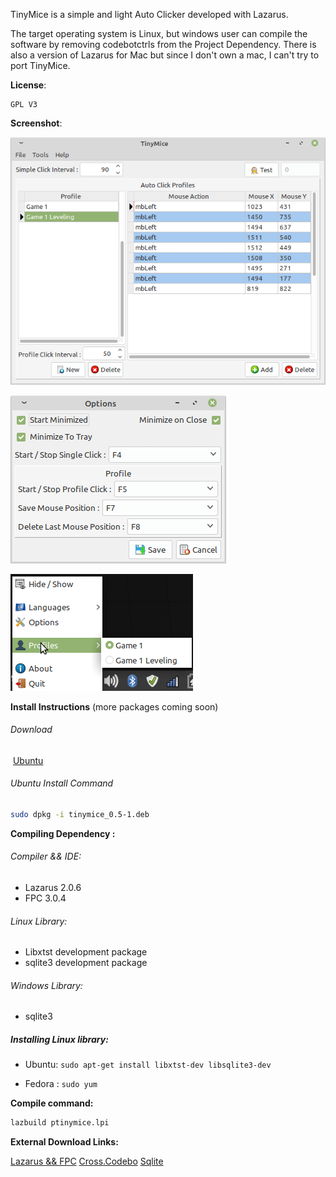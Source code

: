 TinyMice is a simple and light Auto Clicker developed with Lazarus.  

The target operating system is Linux, but windows user can compile the software by removing codebotctrls from the Project Dependency. There is also a version of Lazarus for Mac but since I don't own a mac, I can't try to port TinyMice. 

**License**:

	GPL V3

**Screenshot**:

![](pictures/screenshot/Main.png)

![](pictures/screenshot/Options.png)

![](pictures/screenshot/systray.png)

**Install Instructions**
(more packages coming soon)

###### Download

​	[Ubuntu](https://raw.githubusercontent.com/TheLastCayen/tinymice/master/bin/tinymice_0.5-1.deb)

###### Ubuntu Install Command

```bash
sudo dpkg -i tinymice_0.5-1.deb
```

**Compiling Dependency :**

###### Compiler && IDE: 

- Lazarus 2.0.6
- FPC 3.0.4

###### Linux Library: 

- Libxtst development package
- sqlite3 development package

###### Windows Library: 

- sqlite3

  

##### Installing Linux library:

- Ubuntu:  ```sudo apt-get install libxtst-dev libsqlite3-dev ```

- Fedora : ``` sudo yum ```

  

**Compile command:**

```bash
lazbuild ptinymice.lpi
```

**External Download Links:**

[Lazarus && FPC](https://sourceforge.net/projects/lazarus/files/)
[Cross.Codebo](https://github.com/sysrpl/Cross.Codebot)
[Sqlite](https://www.sqlite.org/download.html)


